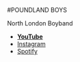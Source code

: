 #POUNDLAND BOYS

North London Boyband

- __[YouTube](https://www.youtube.com/channel/UC7EOaTuZmq50mST-3GS6TQA)__
- [Instagram](https://www.instagram.com/poundlandboys/)
- [Spotify](https://open.spotify.com/artist/7HkbjXUo2sNq7K5Kzx0rrS)
